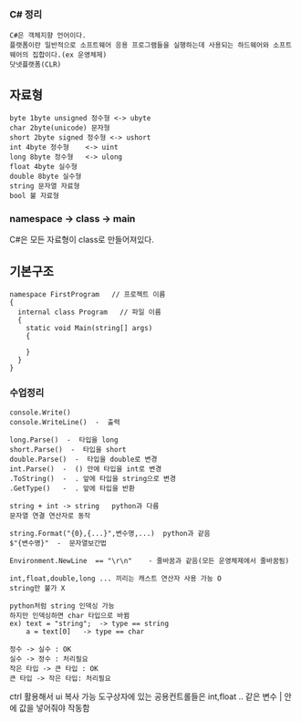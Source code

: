 ### C# 정리
```
C#은 객체지향 언어이다.
플랫폼이란 일반적으로 소프트웨어 응용 프로그램들을 실행하는데 사용되는 하드웨어와 소프트웨어의 집합이다.(ex 운영체제)
닷넷플랫폼(CLR)
```
## 자료형
```
byte 1byte unsigned 정수형 <-> ubyte
char 2byte(unicode) 문자형
short 2byte signed 정수형 <-> ushort
int 4byte 정수형    <-> uint
long 8byte 정수형   <-> ulong
float 4byte 실수형
double 8byte 실수형
string 문자열 자료형
bool 불 자료형
```
### namespace -> class -> main 
C#은 모든 자료형이 class로 만들어져있다.
## 기본구조
```
namespace FirstProgram   // 프로젝트 이름 
{
  internal class Program   // 파일 이름
  {
    static void Main(string[] args)
    {
      
    }
  }
}
```
### 수업정리
```
console.Write()
console.WriteLine()  -  출력

long.Parse()  -  타입을 long
short.Parse()  -  타입을 short
double.Parse()  -  타입을 double로 변경
int.Parse()  -  () 안에 타입을 int로 변경
.ToString()  -  . 앞에 타입을 string으로 변경
.GetType()   -  . 앞에 타입을 반환

string + int -> string   python과 다름
문자열 연결 연산자로 동작

string.Format("{0},{...}",변수명,...)  python과 같음
$"{변수명}"  -  문자열보간법

Environment.NewLine  == "\r\n"    - 줄바꿈과 같음(모든 운영체제에서 줄바꿈됨)

int,float,double,long ... 끼리는 캐스트 연산자 사용 가능 O
string만 불가 X

python처럼 string 인덱싱 가능
하지만 인덱싱하면 char 타입으로 바뀜
ex) text = "string";  -> type == string
    a = text[0]   -> type == char

정수 -> 실수 : OK
실수 -> 정수 : 처리필요
작은 타입 -> 큰 타입 : OK
큰 타입 -> 작은 타입: 처리필요 
```

ctrl 활용해서 ui 복사 가능
도구상자에 있는 공용컨트롤들은 int,float .. 같은 변수 | 안에 값을 넣어줘야 작동함

